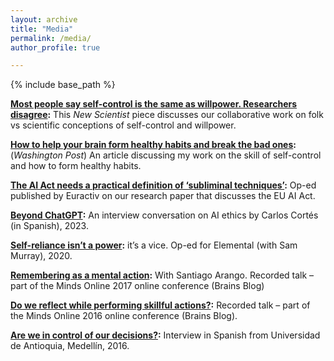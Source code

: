 ```yaml
---
layout: archive
title: "Media"
permalink: /media/
author_profile: true

---
```


{% include base_path %}

**[Most people say self-control is the same as willpower. Researchers disagree](https://www.sciencenews.org/article/self-control-willpower-psychology):** This _New Scientist_ piece discusses our collaborative work on folk vs scientific conceptions of self-control and willpower. 

**[How to help your brain form healthy habits and break the bad ones](https://www.washingtonpost.com/wellness/2023/12/21/habit-formation-practice-tips-brain/?pwapi_token=eyJ0eXAiOiJKV1QiLCJhbGciOiJIUzI1NiJ9.eyJyZWFzb24iOiJnaWZ0IiwibmJmIjoxNzAzMzA3NjAwLCJpc3MiOiJzdWJzY3JpcHRpb25zIiwiZXhwIjoxNzA0Njg5OTk5LCJpYXQiOjE3MDMzMDc2MDAsImp0aSI6IjI4NDRlMzE5LTNkZmUtNGE1NC1iYWVkLTdlMDhjYWE3YTMxNCIsInVybCI6Imh0dHBzOi8vd3d3Lndhc2hpbmd0b25wb3N0LmNvbS93ZWxsbmVzcy8yMDIzLzEyLzIxL2hhYml0LWZvcm1hdGlvbi1wcmFjdGljZS10aXBzLWJyYWluLyJ9.xZu6VpoahmF5byZQghX3W__WawSHvtwiMXEXoOP0F5g):** (_Washington Post_) An article discussing my work on the skill of self-control and how to form healthy habits.

**[The AI Act needs a practical definition of ‘subliminal techniques’](https://www.euractiv.com/section/artificial-intelligence/opinion/the-ai-act-needs-a-practical-definition-of-subliminal-techniques/):** Op-ed published by Euractiv on our research paper that discusses the EU AI Act.

**[Beyond ChatGPT](https://www.youtube.com/watch?v=jptNlf-ze4c&t=258s):** An interview conversation on AI ethics by Carlos Cortés (in Spanish), 2023.

**[Self-reliance isn’t a power](https://elemental.medium.com/self-reliance-isnt-a-superpower-it-s-a-vice-976508e18774):** it’s a vice. Op-ed for Elemental (with Sam Murray), 2020.

**[Remembering as a mental action](https://www.youtube.com/watch?v=cIwkBJaXiXg):** With Santiago Arango. Recorded talk – part of the Minds Online 2017 online conference (Brains Blog)

**[Do we reflect while performing skillful actions?](https://www.youtube.com/watch?v=nB7c12nSXZs):** Recorded talk – part of the Minds Online 2016 online conference (Brains Blog).

**[Are we in control of our decisions?](https://www.youtube.com/watch?v=JUKcRLMgTsU):** Interview in Spanish from Universidad de Antioquia, Medellín, 2016.
